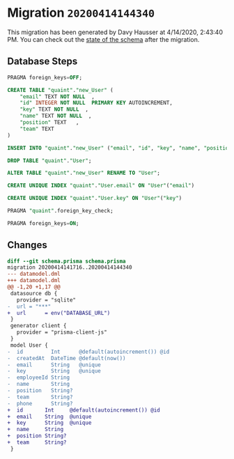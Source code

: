 # Migration `20200414144340`

This migration has been generated by Davy Hausser at 4/14/2020, 2:43:40 PM.
You can check out the [state of the schema](./schema.prisma) after the migration.

## Database Steps

```sql
PRAGMA foreign_keys=OFF;

CREATE TABLE "quaint"."new_User" (
    "email" TEXT NOT NULL  ,
    "id" INTEGER NOT NULL  PRIMARY KEY AUTOINCREMENT,
    "key" TEXT NOT NULL  ,
    "name" TEXT NOT NULL  ,
    "position" TEXT   ,
    "team" TEXT   
) 

INSERT INTO "quaint"."new_User" ("email", "id", "key", "name", "position", "team") SELECT "email", "id", "key", "name", "position", "team" FROM "quaint"."User"

DROP TABLE "quaint"."User";

ALTER TABLE "quaint"."new_User" RENAME TO "User";

CREATE UNIQUE INDEX "quaint"."User.email" ON "User"("email")

CREATE UNIQUE INDEX "quaint"."User.key" ON "User"("key")

PRAGMA "quaint".foreign_key_check;

PRAGMA foreign_keys=ON;
```

## Changes

```diff
diff --git schema.prisma schema.prisma
migration 20200414141716..20200414144340
--- datamodel.dml
+++ datamodel.dml
@@ -1,20 +1,17 @@
 datasource db {
   provider = "sqlite"
-  url = "***"
+  url      = env("DATABASE_URL")
 }
 generator client {
   provider = "prisma-client-js"
 }
 model User {
-  id         Int      @default(autoincrement()) @id
-  createdAt  DateTime @default(now())
-  email      String   @unique
-  key        String   @unique
-  employeeId String
-  name       String
-  position   String?
-  team       String?
-  phone      String?
+  id       Int     @default(autoincrement()) @id
+  email    String  @unique
+  key      String  @unique
+  name     String
+  position String?
+  team     String?
 }
```


